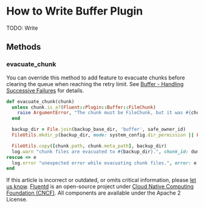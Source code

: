 # How to Write Buffer Plugin

TODO: Write

## Methods

### evacuate_chunk

You can override this method to add feature to evacuate chunks before clearing the queue when reaching the retry limit.
See [Buffer - Handling Successive Failures](../buffer/README.md#handling-successive-failures) for details.

```ruby
def evacuate_chunk(chunk)
  unless chunk.is_a?(Fluent::Plugin::Buffer::FileChunk)
    raise ArgumentError, "The chunk must be FileChunk, but it was #{chunk.class}."
  end

  backup_dir = File.join(backup_base_dir, 'buffer', safe_owner_id)
  FileUtils.mkdir_p(backup_dir, mode: system_config.dir_permission || Fluent::DEFAULT_DIR_PERMISSION) unless Dir.exist?(backup_dir)

  FileUtils.copy([chunk.path, chunk.meta_path], backup_dir)
  log.warn "chunk files are evacuated to #{backup_dir}.", chunk_id: dump_unique_id_hex(chunk.unique_id)
rescue => e
  log.error "unexpected error while evacuating chunk files.", error: e
end
```

If this article is incorrect or outdated, or omits critical information, please [let us know](https://github.com/fluent/fluentd-docs-gitbook/issues?state=open). [Fluentd](http://www.fluentd.org/) is an open-source project under [Cloud Native Computing Foundation \(CNCF\)](https://cncf.io/). All components are available under the Apache 2 License.

